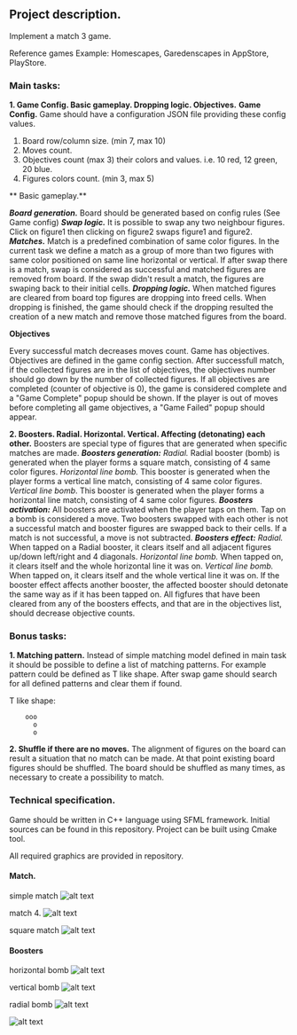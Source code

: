 ## Project description.

Implement a match 3 game.

Reference games Example: Homescapes, Garedenscapes in AppStore, PlayStore.

### Main tasks:

**1.  Game Config. Basic gameplay. Dropping logic. Objectives.**
**Game Config.**
Game should have a configuration JSON file providing these config values.
1. Board row/column size. (min 7, max 10)
2. Moves count.
3. Objectives count (max 3) their colors and values. i.e. 10 red, 12 green, 20 blue.
4. Figures colors count. (min 3, max 5)

**	Basic gameplay.**

***Board generation.***
Board should be generated based on config rules (See Game config)
***Swap logic.***
It is possible to swap any two neighbour figures.
Click on figure1 then clicking on figure2 swaps figure1 and figure2.
***Matches.***
Match is a predefined combination of same color figures.
In the current task we define a match as a group of more than two figures with same color positioned on same line horizontal or vertical.
If after swap there is a match, swap is considered as successful and matched figures are removed from board.
If the swap didn't result a match, the figures are swaping back to their initial cells.
***Dropping logic.***
When matched figures are cleared from board top figures are dropping into freed cells.
When dropping is finished, the game should check if the dropping resulted the creation of a new match and remove those matched figures from the board.

**Objectives**

Every successful match decreases moves count.
Game has objectives. Objectives are defined in the game config section. 
After successfull match, if the collected figures are in the list of objectives, the objectives number should go down by the number of collected figures.
If all objectives are completed (counter of objective is 0), the game is considered complete and a "Game Complete" popup should be shown.
If the player is out of moves before completing all game objectives, a "Game Failed" popup should appear.


**2. Boosters. Radial. Horizontal. Vertical. Affecting (detonating) each other.**
Boosters are special type of figures that are generated when specific matches are made. 
***Boosters generation:***
*Radial.* 
Radial booster (bomb) is generated when the player forms a square match, consisting of 4 same color figures.
*Horizontal line bomb.* 
This booster is generated when the player forms a vertical line match, consisting of 4 same color figures.
*Vertical line bomb*. 
This booster is generated when the player forms a horizontal line match, consisting of 4 same color figures.
***Boosters activation:***
All boosters are activated when the player taps on them.
Tap on a bomb is considered a move. 
Two boosters swapped with each other is not a successful match and booster figures are swapped back to their cells. If a match is not successful, a move is not subtracted.
***Boosters effect:***
*Radial.*
When tapped on a Radial booster, it clears itself and all adjacent figures up/down left/right and 4 diagonals. 
*Horizontal line bomb.*
When tapped on, it clears itself and the whole horizontal line it was on.
*Vertical line bomb.*
When tapped on, it clears itself and the whole vertical line it was on.
If the booster effect affects another booster, the affected booster should detonate the same way as if it has been tapped on.
All figfures that have been cleared from any of the boosters effects, and that are in the objectives list, should decrease objective counts.


### Bonus tasks:

**1. Matching pattern.**
Instead of simple matching model defined in main task it should be possible to define a list of matching patterns.
For example pattern could be defined as T like shape. After swap game should search for all defined patterns and clear them if found.

T like shape:
```
    ooo
      o
	  o
```

**2. Shuffle if there are no moves.**
The alignment of figures on the board can result a situation that no match can be made. At that point existing board figures should be shuffled. The board should be shuffled as many times, as necessary to create a possibility to match.

### Technical specification.
Game should be written in C++ language using SFML framework.
Initial sources can be found in this repository.
Project can be built using Cmake tool. 

All required graphics are provided in repository.

#### Match.

simple match
![alt text](https://github.com/Playrix-AM/DevTestGame/blob/master/doc/resources/simple_match.jpg)

match 4.
![alt text](https://github.com/Playrix-AM/DevTestGame/blob/master/doc/resources/horizontal_4_match_wo_bomb.jpg)

square match
![alt text](https://github.com/Playrix-AM/DevTestGame/blob/master/doc/resources/square_match_wo_bomb.jpg)


#### Boosters

horizontal bomb
![alt text](https://github.com/Playrix-AM/DevTestGame/blob/master/doc/resources/horizontal_4_match.jpg)

vertical bomb
![alt text](https://github.com/Playrix-AM/DevTestGame/blob/master/doc/resources/vertical_4_match.jpg)

radial bomb
![alt text](https://github.com/Playrix-AM/DevTestGame/blob/master/doc/resources/square_match.jpg)

![alt text](https://github.com/Playrix-AM/DevTestGame/blob/master/doc/resources/preview.jpg)
